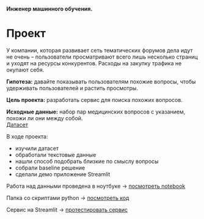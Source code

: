 **Инженер машинного обучения.**
# **Проект**

У компании, которая развивает сеть тематических
форумов дела идут не очень – пользователи просматривают всего лишь
несколько страниц и уходят на ресурсы конкурентов. Расходы на
закупку трафика не окупают себя.

**Гипотеза:** давайте показывать пользователям похожие вопросы, чтобы
удерживать пользователей и растить просмотры.

**Цель проекта:** разработать сервис для поиска похожих вопросов.

**Исходные данные:** набор пар медицинских вопросов с указанием, похожи ли они между собой.<br>
[Датасет](https://huggingface.co/datasets/medical_questions_pairs "клац") 

В ходе проекта:
- изучили датасет
- обработали текстовые данные
- нашли способ подобрать близкие по смыслу вопросы
- собрали baseline решение
- сделали демо приложение Streamlit

Работа над данными проведена в ноутбуке -> [посмотреть notebook](https://github.com/simami-ml/nlp_med/blob/main/notebooks/medical_questions.csv 'клац')

Папка со скриптами python -> [посмотреть код](https://github.com/simami-ml/nlp_med/tree/main/scr 'клац')

Сервис на Streamlit -> [протестировать сервис](https://nlpmed-vbkkfcurgtswkusmh6bagg.streamlit.app 'клац') 